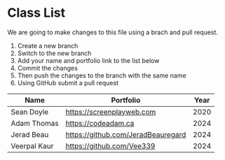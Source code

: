 # Class List

We are going to make changes to this file using a brach and pull request.

1. Create a new branch
2. Switch to the new branch
3. Add your name and portfolio link to the list below
4. Commit the changes
5. Then push the changes to the branch with the same name
6. Using GitHub submit a pull request

| Name         | Portfolio                          | Year |
| ------------ | ---------------------------------- | ---- |
| Sean Doyle   | https://screenplayweb.com          | 2020 |
| Adam Thomas  | https://codeadam.ca                | 2024 |
| Jerad Beau   | https://github.com/JeradBeauregard | 2024 |
| Veerpal Kaur | https://github.com/Vee339          | 2024 |
